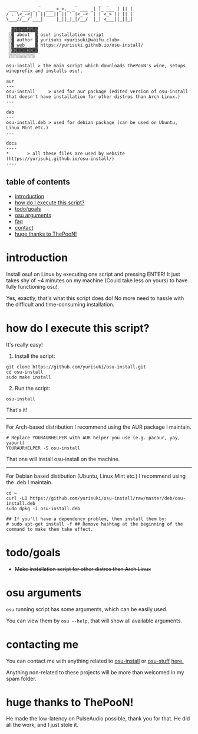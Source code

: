 ```
		    _             _        _  _
 ___  ___ _ _  ___ <_>._ _  ___ _| |_ ___ | || |
/ . \<_-<| | ||___|| || ' |<_-<  | | <_> || || |
\___//__/`___|     |_||_|_|/__/  |_| <___||_||_|

  ▓▓▓▓▓▓▓▓▓▓
 ░▓ about  ▓ osu! installation script
 ░▓ author ▓ yurisuki <yurisuki@waifu.club>
 ░▓ web    ▓ https://yurisuki.github.io/osu-install/
 ░▓▓▓▓▓▓▓▓▓▓
 ░░░░░░░░░░

osu-install	> the main script which downloads ThePooN's wine, setups wineprefix and installs osu!.

aur
---
osu-install     > used for aur package (edited version of osu-install that doesn't have installation for other distros than Arch Linux.)
---

deb
---
osu-install.deb > used for debian package (can be used on Ubuntu, Linux Mint etc.)
---

docs
----
* 		> all these files are used by website (https://yurisuki.github.io/osu-install/)
----
```

## table of contents
 - [introduction](#introduction)
 - [how do I execute this script?](#how-do-i-execute-this-script)
 - [todo/goals](#todogoals)
 - [osu arguments](#osu-arguments)
 - [faq](https://yurisuki.github.io/osu-install/#faq)
 - [contact](#contacting-me)
 - [huge thanks to ThePooN!](#huge-thanks-to-thepoon)

# introduction
Install osu! on Linux by executing one script and pressing ENTER! It just takes shy of ~4 minutes on my machine (Could take less on yours) to have fully functioning osu!.

Yes, exactly, that's what this script does do! No more need to hassle with the difficult and time-consuming installation.

# how do I execute this script?
It's really easy!

1) Install the script:
```
git clone https://github.com/yurisuki/osu-install.git
cd osu-install
sudo make install
```

2) Run the script:
```
osu-install
```
That's it!

***

For Arch-based distribution I recommend using the AUR package I maintain.
```
# Replace YOURAURHELPER with AUR helper you use (e.g. pacaur, yay, yaourt)
YOURAURHELPER -S osu-install
```
That one will install osu-install on the machine.

***

For Debian based distibution (Ubuntu, Linux Mint etc.) I recommend using the .deb I maintain.
```
cd ~
curl -LO https://github.com/yurisuki/osu-install/raw/master/deb/osu-install.deb
sudo dpkg -i osu-install.deb

## If you'll have a dependency problem, then install them by:
# sudo apt-get install -f ## Remove hashtag at the beginning of the command to make them take effect.
```

# todo/goals
- ~~Make installation script for other distros than Arch Linux~~

# osu arguments
`osu` running script has some arguments, which can be easily used.

You can view them by `osu --help`, that will show all available arguments.

# contacting me
You can contact me with anything related to [osu-install](https://github.com/yurisuki/osu-install) or [osu-stuff](https://github.com/yurisuki/osu-stuff) [here.](https://yurisuki.github.io/osu-install/#contact)

Anything non-related to these projects will be more than welcomed in my spam folder.

# huge thanks to ThePooN!
He made the low-latency on PulseAudio possible, thank you for that. He did all the work, and I just stole it.
